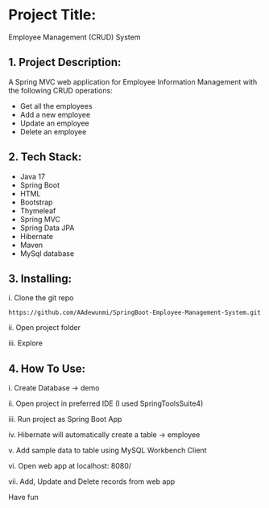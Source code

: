 # Project Title:

Employee Management (CRUD) System

## 1. Project Description:

A Spring MVC web application for Employee Information Management with the following CRUD operations:

- Get all the employees
- Add a new employee
- Update an employee
- Delete an employee



## 2. Tech Stack:

- Java 17
- Spring Boot
- HTML
- Bootstrap
- Thymeleaf
- Spring MVC
- Spring Data JPA
- Hibernate
- Maven 
- MySql database



## 3. Installing:

i. Clone the git repo

```
https://github.com/AAdewunmi/SpringBoot-Employee-Management-System.git
```

ii. Open project folder

iii. Explore



## 4. How To Use:

i. Create Database -> demo

ii. Open project in preferred IDE (I used SpringToolsSuite4) 

iii. Run project as Spring Boot App

iv. Hibernate will automatically create a table -> employee

v. Add sample data to table using MySQL Workbench Client

vi. Open web app at localhost: 8080/

vii. Add, Update and Delete records from web app 

Have fun

